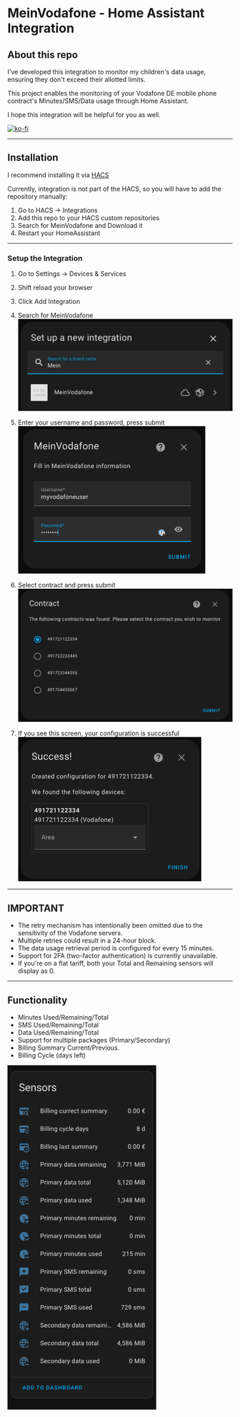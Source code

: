 # MeinVodafone - Home Assistant Integration

## About this repo
I've developed this integration to monitor my children's data usage, ensuring they don't exceed their allotted limits.

This project enables the monitoring of your Vodafone DE mobile phone contract's Minutes/SMS/Data usage through Home Assistant.

I hope this integration will be helpful for you as well.

[![ko-fi](https://ko-fi.com/img/githubbutton_sm.svg)](https://ko-fi.com/A0A2S3YXY)

---

## Installation
I recommend installing it via [HACS](https://github.com/hacs/integration)

Currently, integration is not part of the HACS, so you will have to add the repository manually:
1. Go to HACS -> Integrations
2. Add this repo to your HACS custom repositories
3. Search for MeinVodafone and Download it
4. Restart your HomeAssistant

---

### Setup the Integration

1. Go to Settings -> Devices & Services
2. Shift reload your browser
3. Click Add Integration

4. Search for MeinVodafone<br />
![find_integration](images/find_integration.png)

5. Enter your username and password, press submit<br />
![enter_user_pass](images/enter_user_pass.png)

6. Select contract and press submit<br />
![select_contract](images/select_contract.png)

7. If you see this screen, your configuration is successful<br />
![config_success](images/config_success.png)

---

## IMPORTANT
- The retry mechanism has intentionally been omitted due to the sensitivity of the Vodafone servers.
- Multiple retries could result in a 24-hour block. 
- The data usage retrieval period is configured for every 15 minutes.
- Support for 2FA (two-factor authentication) is currently unavailable.
- If you're on a flat tariff, both your Total and Remaining sensors will display as 0.

---

## Functionality
- Minutes Used/Remaining/Total
- SMS Used/Remaining/Total
- Data Used/Remaining/Total
- Support for multiple packages (Primary/Secondary)
- Billing Summary Current/Previous.
- Billing Cycle (days left)

![sensors_screenshot](images/sensors_screenshot.png)
